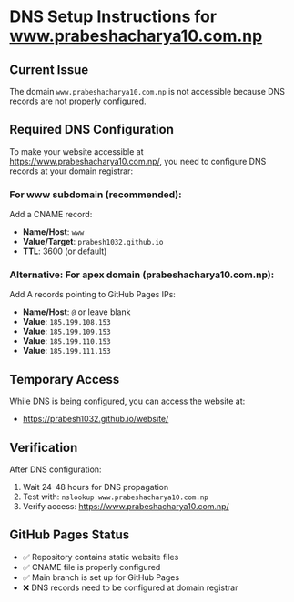# DNS Setup Instructions for www.prabeshacharya10.com.np

## Current Issue
The domain `www.prabeshacharya10.com.np` is not accessible because DNS records are not properly configured.

## Required DNS Configuration

To make your website accessible at https://www.prabeshacharya10.com.np/, you need to configure DNS records at your domain registrar:

### For www subdomain (recommended):
Add a CNAME record:
- **Name/Host**: `www`
- **Value/Target**: `prabesh1032.github.io`
- **TTL**: 3600 (or default)

### Alternative: For apex domain (prabeshacharya10.com.np):
Add A records pointing to GitHub Pages IPs:
- **Name/Host**: `@` or leave blank
- **Value**: `185.199.108.153`
- **Value**: `185.199.109.153`
- **Value**: `185.199.110.153`
- **Value**: `185.199.111.153`

## Temporary Access
While DNS is being configured, you can access the website at:
- https://prabesh1032.github.io/website/

## Verification
After DNS configuration:
1. Wait 24-48 hours for DNS propagation
2. Test with: `nslookup www.prabeshacharya10.com.np`
3. Verify access: https://www.prabeshacharya10.com.np/

## GitHub Pages Status
- ✅ Repository contains static website files
- ✅ CNAME file is properly configured
- ✅ Main branch is set up for GitHub Pages
- ❌ DNS records need to be configured at domain registrar